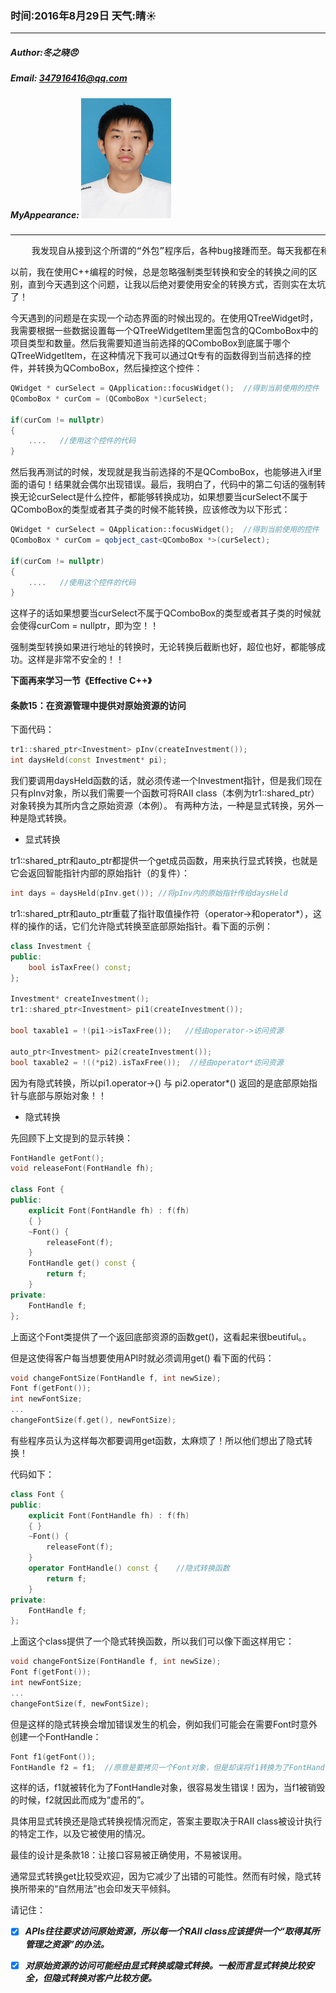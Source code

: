 ### 时间:2016年8月29日 天气:晴:sunny:
-----
#####   Author:冬之晓:angry:
#####   Email: 347916416@qq.com
#####   MyAppearance: ![MyAppearance](../MyPicture.JPG "我的头像")
----------

<pre>
    我发现自从接到这个所谓的“外包”程序后，各种bug接踵而至。每天我都在和bug打交道，在不断地思考中发现问题的解决方案。为了让我下载遇到同样的问题时不至于重视重复无用功，今天要把今天遇到的问题记录下来，以防忘记！
</pre>

以前，我在使用C\+\+编程的时候，总是忽略强制类型转换和安全的转换之间的区别，直到今天遇到这个问题，让我以后绝对要使用安全的转换方式，否则实在太坑了！

今天遇到的问题是在实现一个动态界面的时候出现的。在使用QTreeWidget时，我需要根据一些数据设置每一个QTreeWidgetItem里面包含的QComboBox中的项目类型和数量。然后我需要知道当前选择的QComboBox到底属于哪个QTreeWidgetItem，在这种情况下我可以通过Qt专有的函数得到当前选择的控件，并转换为QComboBox，然后操控这个控件：

```C++
QWidget * curSelect = QApplication::focusWidget();  //得到当前使用的控件
QComboBox * curCom = (QComboBox *)curSelect;

if(curCom != nullptr)
{
    ....   //使用这个控件的代码
}
```

然后我再测试的时候，发现就是我当前选择的不是QComboBox，也能够进入if里面的语句！结果就会偶尔出现错误。最后，我明白了，代码中的第二句话的强制转换无论curSelect是什么控件，都能够转换成功，如果想要当curSelect不属于QComboBox的类型或者其子类的时候不能转换，应该修改为以下形式：

```C++
QWidget * curSelect = QApplication::focusWidget();  //得到当前使用的控件
QComboBox * curCom = qobject_cast<QComboBox *>(curSelect);

if(curCom != nullptr)
{
    ....   //使用这个控件的代码
}
```

这样子的话如果想要当curSelect不属于QComboBox的类型或者其子类的时候就会使得curCom = nullptr，即为空！！

强制类型转换如果进行地址的转换时，无论转换后截断也好，超位也好，都能够成功。这样是非常不安全的！！


**下面再来学习一节《Effective C++》**

#### 条款15：在资源管理中提供对原始资源的访问

下面代码：

```C++
tr1::shared_ptr<Investment> pInv(createInvestment());  
int daysHeld(const Investment* pi);  
```

我们要调用daysHeld函数的话，就必须传递一个Investment指针，但是我们现在只有pInv对象，所以我们需要一个函数可将RAII class（本例为tr1::shared_ptr）对象转换为其所内含之原始资源（本例）。
有两种方法，一种是显式转换，另外一种是隐式转换。

 

- 显式转换

tr1::shared\_ptr和auto\_ptr都提供一个get成员函数，用来执行显式转换，也就是它会返回智能指针内部的原始指针（的复件）：

```C++
int days = daysHeld(pInv.get()); //将pInv内的原始指针传给daysHeld  
```


tr1::shared_ptr和auto_ptr重载了指针取值操作符（operator->和operator*），这样的操作的话，它们允许隐式转换至底部原始指针。看下面的示例：

```C++
class Investment {  
public:  
    bool isTaxFree() const;  
};  
  
Investment* createInvestment();  
tr1::shared_ptr<Investment> pi1(createInvestment());  
  
bool taxable1 = !(pi1->isTaxFree());   //经由operator->访问资源  
  
auto_ptr<Investment> pi2(createInvestment());  
bool taxable2 = !((*pi2).isTaxFree());  //经由operator*访问资源  
```

因为有隐式转换，所以pi1.operator->()  与 pi2.operator*() 返回的是底部原始指针与底部与原始对象！！

 

- 隐式转换

先回顾下上文提到的显示转换：

```C++
FontHandle getFont();  
void releaseFont(FontHandle fh);  
  
class Font {  
public:  
    explicit Font(FontHandle fh) : f(fh)   
    { }  
    ~Font() {  
        releaseFont(f);  
    }  
    FontHandle get() const {  
        return f;  
    }  
private:  
    FontHandle f;  
};  
```

上面这个Font类提供了一个返回底部资源的函数get()，这看起来很beutiful。。

但是这使得客户每当想要使用API时就必须调用get() 看下面的代码：

```C++
void changeFontSize(FontHandle f, int newSize);  
Font f(getFont());  
int newFontSize;  
...  
changeFontSize(f.get(), newFontSize);  
```

有些程序员认为这样每次都要调用get函数，太麻烦了！所以他们想出了隐式转换！

代码如下：

```C++
class Font {  
public:  
    explicit Font(FontHandle fh) : f(fh)   
    { }  
    ~Font() {  
        releaseFont(f);  
    }  
    operator FontHandle() const {    //隐式转换函数  
        return f;  
    }  
private:  
    FontHandle f;  
};  
```

上面这个class提供了一个隐式转换函数，所以我们可以像下面这样用它：

```C++
void changeFontSize(FontHandle f, int newSize);  
Font f(getFont());  
int newFontSize;  
...  
changeFontSize(f, newFontSize);  
```

但是这样的隐式转换会增加错误发生的机会，例如我们可能会在需要Font时意外创建一个FontHandle：

```C++
Font f1(getFont());  
FontHandle f2 = f1;  //原意是要拷贝一个Font对象，但是却误将f1转换为了FontHandle对象。  
```

这样的话，f1就被转化为了FontHandle对象，很容易发生错误！因为，当f1被销毁的时候，f2就因此而成为“虚吊的”。


具体用显式转换还是隐式转换视情况而定，答案主要取决于RAII class被设计执行的特定工作，以及它被使用的情况。

最佳的设计是条款18：让接口容易被正确使用，不易被误用。

通常显式转换get比较受欢迎，因为它减少了出错的可能性。然而有时候，隐式转换所带来的“自然用法”也会印发天平倾斜。

请记住：

- [x] ***APIs往往要求访问原始资源，所以每一个RAII class应该提供一个“取得其所管理之资源”的办法。***

- [x] ***对原始资源的访问可能经由显式转换或隐式转换。一般而言显式转换比较安全，但隐式转换对客户比较方便。***
